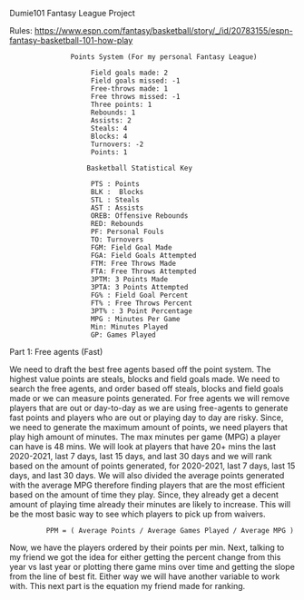 Dumie101 Fantasy League Project


Rules: https://www.espn.com/fantasy/basketball/story/_/id/20783155/espn-fantasy-basketball-101-how-play

				   Points System (For my personal Fantasy League)

						Field goals made: 2 
						Field goals missed: -1
						Free-throws made: 1
						Free throws missed: -1
						Three points: 1
						Rebounds: 1
						Assists: 2
						Steals: 4
						Blocks: 4
						Turnovers: -2
						Points: 1

					   Basketball Statistical Key 

						PTS : Points
						BLK :  Blocks
						STL : Steals
						AST : Assists 
						OREB: Offensive Rebounds
						RED: Rebounds
						PF: Personal Fouls 
						TO: Turnovers
						FGM: Field Goal Made
						FGA: Field Goals Attempted 
						FTM: Free Throws Made
						FTA: Free Throws Attempted
						3PTM: 3 Points Made 
						3PTA: 3 Points Attempted
						FG% : Field Goal Percent 
						FT% : Free Throws Percent 
						3PT% : 3 Point Percentage 
						MPG : Minutes Per Game 
						Min: Minutes Played
						GP: Games Played



Part 1: Free agents (Fast)

We need to draft the best free agents based off the point system. The highest value points are steals, blocks and 
field goals made. We need to search the free agents, and order based off steals, blocks and field goals made or we 
can measure points generated. For free agents we will remove players that are out or day-to-day as we are using free-agents 
to generate fast points and players who are out or playing day to day are risky. Since, we need to generate the maximum amount of points, 
we need players that play high amount of minutes. The max minutes per game (MPG) a player can have is 48 mins. We will look at players that have 
20+ mins the last 2020-2021, last 7 days, last 15 days, and last 30 days and we will rank based on the amount of points generated, for 2020-2021, last 7 days, last 15 days, and last 30 days. We will also  divided the average points generated with the average MPG therefore finding players that are the most efficient based on the amount of time they play. Since, they already get a decent amount of playing time already their minutes are likely to increase. This will be the most basic way to see which players to pick up from waivers. 

			 PPM = ( Average Points / Average Games Played / Average MPG ) 
					
Now, we have the players ordered by their points per min. Next, talking to my friend we got the idea for either getting the percent change from this year vs last year or plotting there game mins over time and getting the slope from the line of best fit. Either way we will have another variable to work with. This next part is the equation my friend made for ranking. 
        

